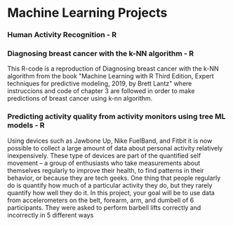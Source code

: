 # Machine Learning Projects 

### Human Activity Recognition - R

### Diagnosing breast cancer with the k-NN algorithm - R
This R-code is a reproduction of Diagnosing breast cancer with the k-NN algorithm from the book "Machine Learning with R
Third Edition, Expert techniques for predictive modeling, 2019, by Brett Lantz" where instruccions and code of chapter 3 are followed in order to make predictions of breast cancer using k-nn algorithm.

### Predicting activity quality from activity monitors using tree ML models - R
Using devices such as Jawbone Up, Nike FuelBand, and Fitbit it is now possible to collect a large amount of data about personal activity relatively inexpensively. These type of devices are part of the quantified self movement – a group of enthusiasts who take measurements about themselves regularly to improve their health, to find patterns in their behavior, or because they are tech geeks. One thing that people regularly do is quantify how much of a particular activity they do, but they rarely quantify how well they do it. In this project, your goal will be to use data from accelerometers on the belt, forearm, arm, and dumbell of 6 participants. They were asked to perform barbell lifts correctly and incorrectly in 5 different ways
